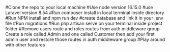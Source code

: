 #Clone the repo to your local machine
#Use node version 16.15.0
#use Laravel version 8.54
#Run composer install in local terminal inside directory 
#Run NPM install and npm run dev
#create database and link it in your .env file
#Run migrations
#Run php artisan serve on your terminal inside project folder
#Remove users route and roles routes from auth middleware group Create a role called Admin and one called Customer then add your first admin user and restore those routes in auth middleware group
#Play around with other features
